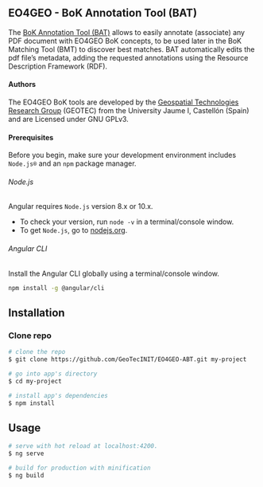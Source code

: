 ## EO4GEO - BoK Annotation Tool (BAT)

The [BoK Annotation Tool (BAT)](https://eo4geo-bat.web.app) allows to easily annotate (associate) any PDF document with EO4GEO BoK concepts, to be used later in the BoK Matching Tool (BMT) to discover best matches. BAT automatically edits the pdf file’s metadata, adding the requested annotations using the Resource Description Framework (RDF).

#### Authors
The EO4GEO BoK tools are developed by the [Geospatial Technologies Research Group](http://geotec.uji.es/) (GEOTEC) from the University Jaume I, Castellón (Spain) and are Licensed under GNU GPLv3.


#### Prerequisites
Before you begin, make sure your development environment includes `Node.js®` and an `npm` package manager.

###### Node.js
Angular requires `Node.js` version 8.x or 10.x.

- To check your version, run `node -v` in a terminal/console window.
- To get `Node.js`, go to [nodejs.org](https://nodejs.org/).

###### Angular CLI
Install the Angular CLI globally using a terminal/console window.
```bash
npm install -g @angular/cli
```

## Installation

### Clone repo

``` bash
# clone the repo
$ git clone https://github.com/GeoTecINIT/EO4GEO-ABT.git my-project

# go into app's directory
$ cd my-project

# install app's dependencies
$ npm install
```

## Usage

``` bash
# serve with hot reload at localhost:4200.
$ ng serve

# build for production with minification
$ ng build
```
